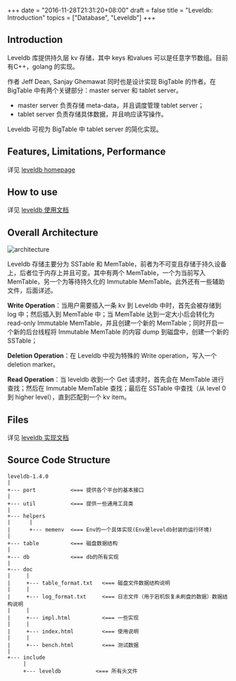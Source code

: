 +++
date = "2016-11-28T21:31:20+08:00"
draft = false
title = "Leveldb: Introduction"
topics = ["Database", "Leveldb"]
+++

Introduction
---

Leveldb 库提供持久层 kv 存储，其中 keys 和values 可以是任意字节数组。目前有C++，golang 的实现。

作者 Jeff Dean, Sanjay Ghemawat 同时也是设计实现 BigTable 的作者。在 BigTable 中有两个关键部分：master server 和 tablet server。

- master server 负责存储 meta-data，并且调度管理 tablet server；
- tablet server 负责存储具体数据，并且响应读写操作。

Leveldb 可视为 BigTable 中 tablet server 的简化实现。

Features, Limitations, Performance
---

详见 [leveldb homepage](https://github.com/google/leveldb)

How to use
---

详见 [leveldb 使用文档](https://github.com/google/leveldb/blob/master/doc/index.html)

Overall Architecture
---

![architecture](http://7vij5d.com1.z0.glb.clouddn.com/leveldb-architecture.png)

Leveldb 存储主要分为 SSTable 和 MemTable，前者为不可变且存储于持久设备上，后者位于内存上并且可变。其中有两个 MemTable，一个为当前写入 MemTable，另一个为等待持久化的 Immutable MemTable。此外还有一些辅助文件，后面详述。

**Write Operation**：当用户需要插入一条 kv 到 Leveldb 中时，首先会被存储到 log 中；然后插入到 MemTable 中；当 MemTable 达到一定大小后会转化为 read-only Immutable MemTable，并且创建一个新的 MemTable；同时开启一个新的后台线程将 Immutable MemTable 的内容 dump 到磁盘中，创建一个新的 SSTable；

**Deletion Operation**：在 Leveldb 中视为特殊的 Write operation，写入一个 deletion marker。

**Read Operation**：当 leveldb 收到一个 Get 请求时，首先会在 MemTable 进行查找；然后在 Immutable MemTable 查找；最后在 SSTable 中查找（从 level 0 到 higher level），直到匹配到一个 kv item。


Files
---

详见 [leveldb 实现文档](https://github.com/google/leveldb/blob/master/doc/impl.html)


Source Code Structure
---
    leveldb-1.4.0  
    |
    +--- port           <=== 提供各个平台的基本接口
    |
    +--- util           <=== 提供一些通用工具类
    |
    +--- helpers
    |      |
    |      +--- memenv  <=== Env的一个具体实现(Env是leveldb封装的运行环境)
    |
    +--- table          <=== 磁盘数据结构
    |
    +--- db             <=== db的所有实现
    |
    +--- doc
    |     |
    |     +--- table_format.txt   <=== 磁盘文件数据结构说明
    |     |
    |     +--- log_format.txt     <=== 日志文件（用于宕机恢复未刷盘的数据）数据结构说明
    |     |
    |     +--- impl.html          <=== 一些实现
    |     |
    |     +--- index.html         <=== 使用说明
    |     |
    |     +--- bench.html         <=== 测试数据
    |
    +--- include
         |
         +--- leveldb           <=== 所有头文件
